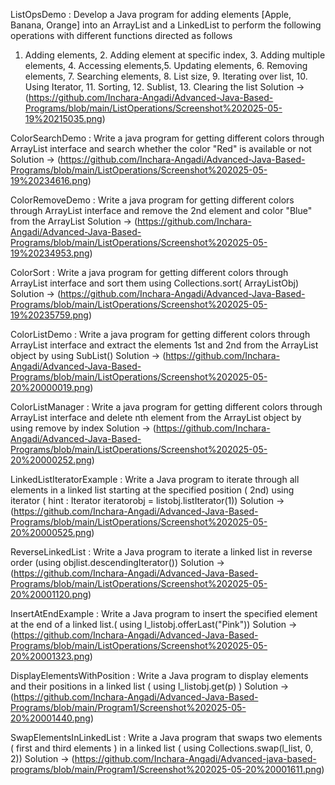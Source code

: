 ListOpsDemo : Develop a Java program for adding elements [Apple, Banana, Orange] into an ArrayList
and a LinkedList to perform the following operations with different functions directed as follows
1. Adding elements, 2. Adding element at specific index, 3. Adding multiple elements, 4.
Accessing elements,5. Updating elements, 6. Removing elements, 7. Searching elements, 8. List
size, 9. Iterating over list, 10. Using Iterator, 11. Sorting, 12. Sublist, 13. Clearing the list
Solution -> (https://github.com/Inchara-Angadi/Advanced-Java-Based-Programs/blob/main/ListOperations/Screenshot%202025-05-19%20215035.png)

  

ColorSearchDemo : Write a java program for getting different colors through ArrayList interface and search whether
the color "Red" is available or not
Solution -> (https://github.com/Inchara-Angadi/Advanced-Java-Based-Programs/blob/main/ListOperations/Screenshot%202025-05-19%20234616.png)



ColorRemoveDemo : Write a java program for getting different colors through ArrayList interface and remove the
2nd element and color "Blue" from the ArrayList
Solution -> (https://github.com/Inchara-Angadi/Advanced-Java-Based-Programs/blob/main/ListOperations/Screenshot%202025-05-19%20234953.png)



ColorSort : Write a java program for getting different colors through ArrayList interface and sort them
using Collections.sort( ArrayListObj)
Solution -> (https://github.com/Inchara-Angadi/Advanced-Java-Based-Programs/blob/main/ListOperations/Screenshot%202025-05-19%20235759.png)


ColorListDemo : Write a java program for getting different colors through ArrayList interface and extract the
elements 1st and 2nd from the ArrayList object by using SubList()
Solution -> (https://github.com/Inchara-Angadi/Advanced-Java-Based-Programs/blob/main/ListOperations/Screenshot%202025-05-20%20000019.png)


ColorListManager : Write a java program for getting different colors through ArrayList interface and delete nth
element from the ArrayList object by using remove by index
Solution -> (https://github.com/Inchara-Angadi/Advanced-Java-Based-Programs/blob/main/ListOperations/Screenshot%202025-05-20%20000252.png)

LinkedListIteratorExample : Write a Java program to iterate through all elements in a linked list starting at the
specified position ( 2nd) using iterator ( hint : Iterator iteratorobj = listobj.listIterator(1))
Solution ->(https://github.com/Inchara-Angadi/Advanced-Java-Based-Programs/blob/main/ListOperations/Screenshot%202025-05-20%20000525.png)



ReverseLinkedList : Write a Java program to iterate a linked list in reverse order (using
objlist.descendingIterator())
Solution -> (https://github.com/Inchara-Angadi/Advanced-Java-Based-Programs/blob/main/ListOperations/Screenshot%202025-05-20%20001120.png)



InsertAtEndExample : Write a Java program to insert the specified element at the end of a linked list.( using
l_listobj.offerLast("Pink"))
Solution -> (https://github.com/Inchara-Angadi/Advanced-Java-Based-Programs/blob/main/ListOperations/Screenshot%202025-05-20%20001323.png)



DisplayElementsWithPosition : Write a Java program to display elements and their positions in a linked list ( using
l_listobj.get(p) )
Solution -> (https://github.com/Inchara-Angadi/Advanced-Java-Based-Programs/blob/main/Program1/Screenshot%202025-05-20%20001440.png)



SwapElementsInLinkedList : Write a Java program that swaps two elements ( first and third elements ) in a linked list ( using
Collections.swap(l_list, 0, 2))
Solution -> (https://github.com/Inchara-Angadi/Advanced-java-based-programs/blob/main/Program1/Screenshot%202025-05-20%20001611.png)
